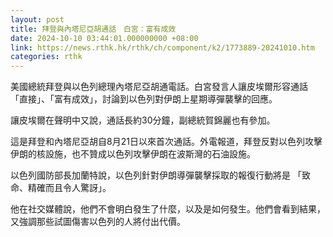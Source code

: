 ```yaml
---
layout: post
title: 拜登與內塔尼亞胡通話　白宮：富有成效
date: 2024-10-10 03:44:01.000000000 +08:00
link: https://news.rthk.hk/rthk/ch/component/k2/1773889-20241010.htm
categories: rthk
---
```


美國總統拜登與以色列總理內塔尼亞胡通電話。白宮發言人讓皮埃爾形容通話 「直接」、「富有成效」，討論到以色列對伊朗上星期導彈襲擊的回應。

讓皮埃爾在聲明中又說，通話長約30分鐘，副總統賀錦麗也有參加。

這是拜登和內塔尼亞胡自8月21日以來首次通話。外電報道，拜登反對以色列攻擊伊朗的核設施，也不贊成以色列攻擊伊朗在波斯灣的石油設施。

以色列國防部長加蘭特說，以色列針對伊朗導彈襲擊採取的報復行動將是 「致命、精確而且令人驚訝」。

他在社交媒體說，他們不會明白發生了什麼，以及是如何發生。他們會看到結果，又強調那些試圖傷害以色列的人將付出代價。
